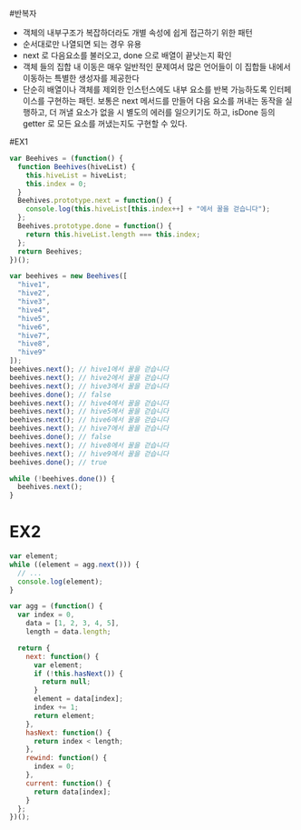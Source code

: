 #반복자

- 객체의 내부구조가 복잡하더라도 개별 속성에 쉽게 접근하기 위한 패턴
- 순서대로만 나열되면 되는 경우 유용
- next 로 다음요소를 불러오고, done 으로 배열이 끝낫는지 확인
- 객체 들의 집합 내 이동은 매우 일반적인 문제여서 많은 언어들이 이 집합들 내에서 이동하는 특별한 생성자를 제공한다
- 단순히 배열이나 객체를 제외한 인스턴스에도 내부 요소를 반복 가능하도록 인터페이스를 구현하는 패턴.
  보통은 next 메서드를 만들어 다음 요소를 꺼내는 동작을 실행하고, 더 꺼낼 요소가 없을 시 별도의 에러를 일으키기도 하고, isDone 등의 getter 로 모든 요소를 꺼냈는지도 구현할 수 있다.

#EX1

```js
var Beehives = (function() {
  function Beehives(hiveList) {
    this.hiveList = hiveList;
    this.index = 0;
  }
  Beehives.prototype.next = function() {
    console.log(this.hiveList[this.index++] + "에서 꿀을 걷습니다");
  };
  Beehives.prototype.done = function() {
    return this.hiveList.length === this.index;
  };
  return Beehives;
})();
```

```js
var beehives = new Beehives([
  "hive1",
  "hive2",
  "hive3",
  "hive4",
  "hive5",
  "hive6",
  "hive7",
  "hive8",
  "hive9"
]);
beehives.next(); // hive1에서 꿀을 걷습니다
beehives.next(); // hive2에서 꿀을 걷습니다
beehives.next(); // hive3에서 꿀을 걷습니다
beehives.done(); // false
beehives.next(); // hive4에서 꿀을 걷습니다
beehives.next(); // hive5에서 꿀을 걷습니다
beehives.next(); // hive6에서 꿀을 걷습니다
beehives.next(); // hive7에서 꿀을 걷습니다
beehives.done(); // false
beehives.next(); // hive8에서 꿀을 걷습니다
beehives.next(); // hive9에서 꿀을 걷습니다
beehives.done(); // true
```

```js
while (!beehives.done()) {
  beehives.next();
}
```

# EX2

```js
var element;
while ((element = agg.next())) {
  // ...
  console.log(element);
}
```

```js
var agg = (function() {
  var index = 0,
    data = [1, 2, 3, 4, 5],
    length = data.length;

  return {
    next: function() {
      var element;
      if (!this.hasNext()) {
        return null;
      }
      element = data[index];
      index += 1;
      return element;
    },
    hasNext: function() {
      return index < length;
    },
    rewind: function() {
      index = 0;
    },
    current: function() {
      return data[index];
    }
  };
})();
```
